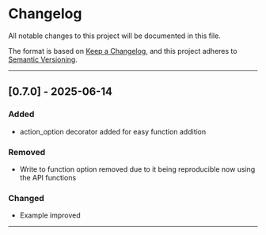# Changelog

All notable changes to this project will be documented in this file.

The format is based on [Keep a Changelog](https://keepachangelog.com/en/1.0.0/), and this project adheres to [Semantic Versioning](https://semver.org/spec/v2.0.0.html).

---

## [0.7.0] - 2025-06-14
### Added
- action_option decorator added for easy function addition

### Removed
- Write to function option removed due to it being reproducible now using the API functions

### Changed
- Example improved

---